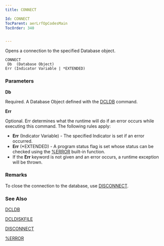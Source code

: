```yaml
---
title: CONNECT

Id: CONNECT
TocParent: aerLrfOpCodesMain
TocOrder: 340


---
```


Opens a connection to the specified Database object.

```
CONNECT 
 Db  (Database Object)
Err (Indicator Variable | *EXTENDED)
```

### Parameters

**Db** 

Required. A Database Object defined with the [DCLDB](DCLDB.html) command.


**Err** 

Optional. Err determines what the runtime will do if an error occurs while executing this command. The following rules apply: 

- **Err** (Indicator Variable) - The specified Indicator is set if an error occurred.
- **Err** (*EXTENDED) - A program status flag is set whose status can be checked using the [%ERROR](ERROR_Function.html) built-in function.
- If the **Err** keyword is not given and an error occurs, a runtime exception will be thrown.


### Remarks
To close the connection to the database, use [DISCONNECT](DISCONNECT.html).

### See Also
[DCLDB](DCLDB.html)

[DCLDISKFILE](DCLDISKFILE.html)

[DISCONNECT](DISCONNECT.html)

[%ERROR](ERROR_Function.html) 
